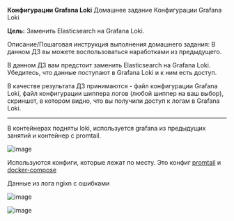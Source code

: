 **Конфигурации Grafana Loki**
Домашнее задание
Конфигурации Grafana Loki

**Цель:**
Заменить Elasticsearch на Grafana Loki.


Описание/Пошаговая инструкция выполнения домашнего задания:
В данном ДЗ вы можете воспользоваться наработками из предыдущего.

В данном ДЗ вам предстоит заменить Elasticsearch на Grafana Loki. Убедитесь, что данные поступают в Grafana Loki и к ним есть доступ.

В качестве результата ДЗ принимаются - файл конфигурации Grafana Loki, файл конфигурации шиппера логов (любой шиппер на ваш выбор), скриншот, в котором видно, что вы получили доступ к логам в Grafana Loki.

___________________________________________________

В контейнерах подняты loki, используется grafana из предыдущих занятий и контейнер с promtail.

![image](https://github.com/user-attachments/assets/1d2f617c-2b2f-408c-8a46-15f65e6e7153)

Используются конфиги, которые лежат по месту. Это конфиг [promtail](https://github.com/Vladimir174/monitoring-027/blob/main/config.yml) и [docker-compose](https://github.com/Vladimir174/monitoring-027/blob/main/docker-compose.yml)

Данные из лога ngixn с ошибками

![image](https://github.com/user-attachments/assets/c1f31293-da62-4ea3-9876-fbdab3144321)


![image](https://github.com/user-attachments/assets/58c1fef4-e41a-492e-ba44-13c5da7b1770)





